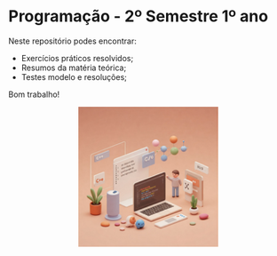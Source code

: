# Programação - 2º Semestre 1º ano

Neste repositório podes encontrar:
- Exercícios práticos resolvidos;
- Resumos da matéria teórica;
- Testes modelo e resoluções;

Bom trabalho!

<p align="center">
<img src="/resources/images/C++.jpeg" width="50%">